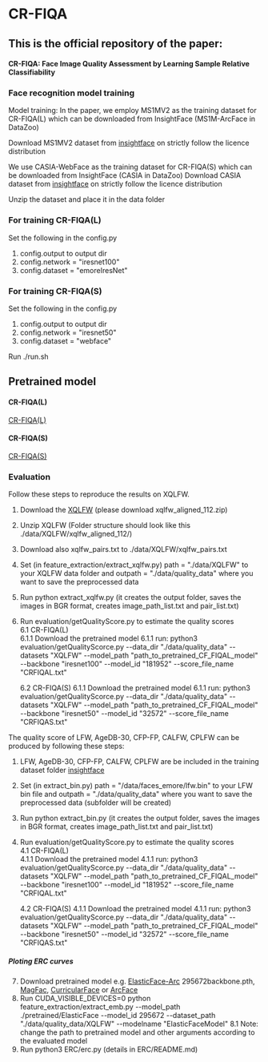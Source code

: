 # CR-FIQA


## This is the official repository of the paper:
#### CR-FIQA: Face Image Quality Assessment by Learning Sample Relative Classifiability 

### Face recognition  model training 
Model training:
In the paper, we employ MS1MV2 as the training dataset for CR-FIQA(L) which can be downloaded from InsightFace (MS1M-ArcFace in DataZoo)

Download MS1MV2 dataset from [insightface](https://github.com/deepinsight/insightface/tree/master/recognition/_datasets_) on strictly follow the licence distribution

We use CASIA-WebFace as the training dataset for CR-FIQA(S) which can be downloaded from InsightFace (CASIA in DataZoo)
Download CASIA dataset from [insightface](https://github.com/deepinsight/insightface/tree/master/recognition/_datasets_) on strictly follow the licence distribution



Unzip the dataset and place it in the data folder

### For training CR-FIQA(L)
Set the following in the config.py
1. config.output to output dir 
2. config.network = "iresnet100"
3. config.dataset = "emoreIresNet" 

### For training CR-FIQA(S)
Set the following in the config.py
1. config.output to output dir 
2. config.network = "iresnet50"
3. config.dataset = "webface" 

Run ./run.sh

## Pretrained model
#### CR-FIQA(L)
[CR-FIQA(L)](https://drive.google.com/drive/folders/1siy_3eQSBuIV6U6_9wgGtbZG2GMgVLMy?usp=sharing)

#### CR-FIQA(S)
[CR-FIQA(S)](https://drive.google.com/drive/folders/13bE4LP303XA_IzL1YOgG5eN0c8efHU9h?usp=sharing)

### Evaluation 
Follow these steps to reproduce the results on XQLFW.
1. Download the [XQLFW](https://martlgap.github.io/xqlfw/pages/download.html) (please download xqlfw_aligned_112.zip)
2. Unzip XQLFW (Folder structure should look like this ./data/XQLFW/xqlfw_aligned_112/)
3. Download also xqlfw_pairs.txt to ./data/XQLFW/xqlfw_pairs.txt
4. Set (in feature_extraction/extract_xqlfw.py) path = "./data/XQLFW" to your XQLFW data folder and outpath = "./data/quality_data" where you want to save the preprocessed data
5. Run python extract_xqlfw.py (it creates the output folder, saves the images in BGR format, creates image_path_list.txt and pair_list.txt)
6. Run evaluation/getQualityScore.py to estimate the quality scores  
   6.1 CR-FIQA(L)  
        6.1.1 Download the pretrained model
        6.1.1 run: python3 evaluation/getQualityScorce.py --data_dir "./data/quality_data" --datasets "XQLFW" --model_path "path_to_pretrained_CF_FIQAL_model" --backbone "iresnet100" --model_id "181952" --score_file_name "CRFIQAL.txt"
        
   6.2 CR-FIQA(S)
        6.1.1 Download the pretrained model
        6.1.1 run: python3 evaluation/getQualityScorce.py --data_dir "./data/quality_data" --datasets "XQLFW" --model_path "path_to_pretrained_CF_FIQAL_model" --backbone "iresnet50" --model_id "32572" --score_file_name "CRFIQAS.txt"
        
     
The quality score of LFW, AgeDB-30, CFP-FP, CALFW, CPLFW can be produced by following these steps:
1. LFW, AgeDB-30, CFP-FP, CALFW, CPLFW are be included in the training dataset folder [insightface](https://github.com/deepinsight/insightface/tree/master/recognition/_datasets_)
2. Set (in extract_bin.py) path = "/data/faces_emore/lfw.bin" to your LFW bin file and outpath = "./data/quality_data" where you want to save the preprocessed data (subfolder will be created)
3. Run python extract_bin.py (it creates the output folder, saves the images in BGR format, creates image_path_list.txt and pair_list.txt)  
4. Run evaluation/getQualityScore.py to estimate the quality scores  
   4.1 CR-FIQA(L)  
        4.1.1 Download the pretrained model
        4.1.1 run: python3 evaluation/getQualityScorce.py --data_dir "./data/quality_data" --datasets "XQLFW" --model_path "path_to_pretrained_CF_FIQAL_model" --backbone "iresnet100" --model_id "181952" --score_file_name "CRFIQAL.txt"
        
   4.2 CR-FIQA(S)
        4.1.1 Download the pretrained model
        4.1.1 run: python3 evaluation/getQualityScorce.py --data_dir "./data/quality_data" --datasets "XQLFW" --model_path "path_to_pretrained_CF_FIQAL_model" --backbone "iresnet50" --model_id "32572" --score_file_name "CRFIQAS.txt"
        
     
##### Ploting ERC curves 
7. Download pretrained model e.g. [ElasticFace-Arc](https://github.com/fdbtrs/ElasticFace) 295672backbone.pth, [MagFac](https://github.com/IrvingMeng/MagFace), [CurricularFace](https://github.com/HuangYG123/CurricularFace) or [ArcFace](https://github.com/deepinsight/insightface)
8. Run CUDA_VISIBLE_DEVICES=0 python feature_extraction/extract_emb.py --model_path ./pretrained/ElasticFace --model_id 295672 --dataset_path "./data/quality_data/XQLFW" --modelname "ElasticFaceModel"
    8.1 Note: change the path to pretrained model and other arguments according to the evaluated model 
9. Run python3 ERC/erc.py (details in  ERC/README.md)


